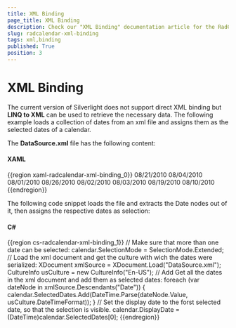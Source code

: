 ```yaml
---
title: XML Binding
page_title: XML Binding
description: Check our "XML Binding" documentation article for the RadCalendar WPF control.
slug: radcalendar-xml-binding
tags: xml,binding
published: True
position: 3
---
```


# XML Binding

The current version of Silverlight does not support direct XML binding but __LINQ to XML__ can be used to retrieve the necessary data. The following example loads a collection of dates from an xml file and assigns them as the selected dates of a calendar.

The __DataSource.xml__ file has the following content:

#### __XAML__

{{region xaml-radcalendar-xml-binding_0}}
	<ChosenDates>
	    <Date>08/21/2010</Date>
	    <Date>08/04/2010</Date>
	    <Date>08/01/2010</Date>
	    <Date>08/26/2010</Date>
	    <Date>08/02/2010</Date>
	    <Date>08/03/2010</Date>
	    <Date>08/19/2010</Date>
	    <Date>08/10/2010</Date>
	</ChosenDates>
{{endregion}}

The following code snippet loads the file and extracts the Date nodes out of it, then assigns the respective dates as selection:

#### __C#__

{{region cs-radcalendar-xml-binding_1}}
	// Make sure that more than one date can be selected:
	calendar.SelectionMode = SelectionMode.Extended;
	// Load the xml document and get the culture with wich the dates were serialized:
	XDocument xmlSource = XDocument.Load("DataSource.xml");
	CultureInfo usCulture = new CultureInfo("En-US");
	// Add Get all the dates in the xml document and add them as selected dates:
	foreach (var dateNode in xmlSource.Descendants("Date"))
	{
	    calendar.SelectedDates.Add(DateTime.Parse(dateNode.Value, usCulture.DateTimeFormat));
	}
	// Set the display date to the forst selected date, so that the selection is visible.
	calendar.DisplayDate = (DateTime)calendar.SelectedDates[0];
{{endregion}}